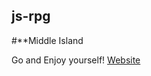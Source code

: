## js-rpg


#**Middle Island

Go and Enjoy yourself!
[Website](https://richardsgab.github.io/js-rpg/)